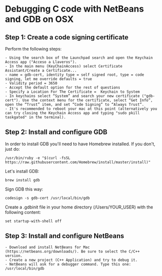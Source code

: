 # Debugging C code with NetBeans and GDB on OSX

## Step 1: Create a code signing certificate

Perform the following steps:

	- Using the search box of the Launchpad search and open the Keychain Access app ("Acceso a Llaveros").
	- In the main menu (KeyChainAccess) select Certificate Assistant/Create a Certificate...
	- name = gdb-cert, identity type = self signed root, type = code signing, let me override defaults = true
	- Validity period = 3650
	- Accept the default option for the rest of questions
	- Specify a Location For The Certificate =  Keychain to System
	- In keychains select “System” and search your new certificate ("gdb-cert"). Use the context menu for the certificate, select “Get Info”, open the “Trust” item, and set “Code Signing” to “Always Trust”.
	- It's recommended to reboot your mac at this point (alternatively you can try closing the Keychain Access app and typing "sudo pkill taskgated" in the terminal).

## Step 2: Install and configure GDB

In order to install GDB you'll need to have Homebrew installed. If you don't, just do:

	/usr/bin/ruby -e "$(curl -fsSL https://raw.githubusercontent.com/Homebrew/install/master/install)"

Let's install GDB:

	brew install gdb

Sign GDB this way:

	codesign -s gdb-cert /usr/local/bin/gdb

Create a .gdbinit file in your home directory (/Users/YOUR_USER) with the following content:

	set startup-with-shell off

## Step 3: Install and configure NetBeans

	- Download and install NetBeans for Mac (https://netbeans.org/downloads/). Be sure to select the C/C++ version.	
	- Create a new project (C++ Application) and try to debug it.
	- NetBeans will ask for a debugger command. Type this one: /usr/local/bin/gdb




